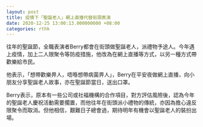 ```yaml
---
layout: post
title: 疫情下「聖誕老人」網上直播代替街頭表演
date: 2020-12-25 13:00:13.000000000 +08:00
categories: rthk
---
```


往年的聖誕節，全職表演者Berry都會在街頭做聖誕老人，派禮物予途人。今年遇上疫情，加上二人限聚令等防疫措施，他改為在網上直播等方式，以另一種方式帶歡樂給市民。

他表示，「想帶歡樂畀人，唔喺想帶病菌畀人」，Berry在平安夜做網上直播，向小朋友分享聖誕老人故事，亦在聖誕節當日，送出口罩。

Berry表示，原本有一些公司或社福機構的合作項目，對方評估風險後，認為今年的聖誕老人慶祝活動需要擱置，而他往年在街頭派小禮物的傳統，亦因為擔心違反限聚令而取消。但他相信，艱難日子總會過，期待明年有機會以聖誕老人的裝扮出場。
